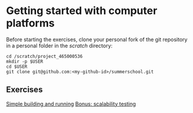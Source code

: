 # Getting started with computer platforms

Before starting the exercises, clone your personal fork of the git repository 
in a personal folder in the *scratch* directory:
```
cd /scratch/project_465000536
mkdir -p $USER
cd $USER
git clone git@github.com:<my-github-id>/summerschool.git
```

## Exercises

[Simple building and running](simple-building-running)
[Bonus: scalability testing](scalability-test)
